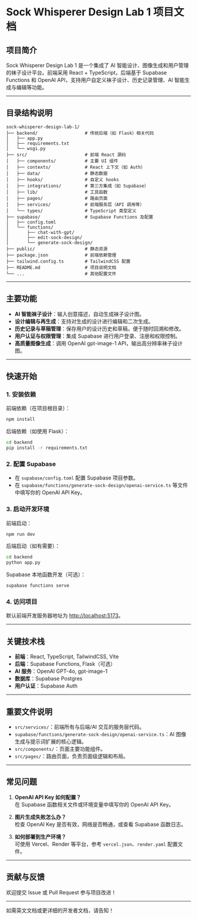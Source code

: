 # Sock Whisperer Design Lab 1 项目文档

## 项目简介

Sock Whisperer Design Lab 1 是一个集成了 AI 智能设计、图像生成和用户管理的袜子设计平台。前端采用 React + TypeScript，后端基于 Supabase Functions 和 OpenAI API，支持用户自定义袜子设计、历史记录管理、AI 智能生成与编辑等功能。

---

## 目录结构说明

```plaintext
sock-whisperer-design-lab-1/
├── backend/                  # 传统后端（如 Flask）相关代码
│   ├── app.py
│   ├── requirements.txt
│   └── wsgi.py
├── src/                      # 前端 React 源码
│   ├── components/           # 主要 UI 组件
│   ├── contexts/             # React 上下文（如 Auth）
│   ├── data/                 # 静态数据
│   ├── hooks/                # 自定义 hooks
│   ├── integrations/         # 第三方集成（如 Supabase）
│   ├── lib/                  # 工具函数
│   ├── pages/                # 路由页面
│   ├── services/             # 前端服务层（API 调用等）
│   └── types/                # TypeScript 类型定义
├── supabase/                 # Supabase Functions 及配置
│   ├── config.toml
│   └── functions/
│       ├── chat-with-gpt/
│       ├── edit-sock-design/
│       └── generate-sock-design/
├── public/                   # 静态资源
├── package.json              # 前端依赖管理
├── tailwind.config.ts        # TailwindCSS 配置
├── README.md                 # 项目说明文档
└── ...                       # 其他配置文件
```

---

## 主要功能

- **AI 智能袜子设计**：输入创意描述，自动生成袜子设计图。
- **设计编辑与再生成**：支持对生成的设计进行编辑和二次生成。
- **历史记录与草稿管理**：保存用户的设计历史和草稿，便于随时回溯和修改。
- **用户认证与权限管理**：集成 Supabase 进行用户登录、注册和权限控制。
- **高质量图像生成**：调用 OpenAI gpt-image-1 API，输出高分辨率袜子设计图。

---

## 快速开始

### 1. 安装依赖

前端依赖（在项目根目录）：

```bash
npm install
```

后端依赖（如使用 Flask）：

```bash
cd backend
pip install -r requirements.txt
```

### 2. 配置 Supabase

- 在 `supabase/config.toml` 配置 Supabase 项目参数。
- 在 `supabase/functions/generate-sock-design/openai-service.ts` 等文件中填写你的 OpenAI API Key。

### 3. 启动开发环境

前端启动：

```bash
npm run dev
```

后端启动（如有需要）：

```bash
cd backend
python app.py
```

Supabase 本地函数开发（可选）：

```bash
supabase functions serve
```

### 4. 访问项目

默认前端开发服务器地址为 [http://localhost:5173](http://localhost:5173)。

---

## 关键技术栈

- **前端**：React, TypeScript, TailwindCSS, Vite
- **后端**：Supabase Functions, Flask（可选）
- **AI 服务**：OpenAI GPT-4o, gpt-image-1
- **数据库**：Supabase Postgres
- **用户认证**：Supabase Auth

---

## 重要文件说明

- `src/services/`：前端所有与后端/AI 交互的服务层代码。
- `supabase/functions/generate-sock-design/openai-service.ts`：AI 图像生成与提示词扩展的核心逻辑。
- `src/components/`：页面主要功能组件。
- `src/pages/`：路由页面，负责页面级逻辑和布局。

---

## 常见问题

1. **OpenAI API Key 如何配置？**  
   在 Supabase 函数相关文件或环境变量中填写你的 OpenAI API Key。

2. **图片生成失败怎么办？**  
   检查 OpenAI Key 是否有效，网络是否畅通，或查看 Supabase 函数日志。

3. **如何部署到生产环境？**  
   可使用 Vercel、Render 等平台，参考 `vercel.json`、`render.yaml` 配置文件。

---

## 贡献与反馈

欢迎提交 Issue 或 Pull Request 参与项目改进！

---

如需英文文档或更详细的开发者文档，请告知！

